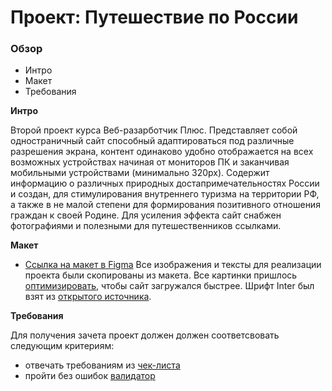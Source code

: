 # Проект: Путешествие по России

### Обзор
* Интро
* Макет
* Требования

**Интро**

Второй проект курса Веб-разарботчик Плюс. Представляет собой одностраничный сайт способный адаптироваться под различные разрешения экрана, контент одинаково удобно отображается на всех возможных устройствах начиная от мониторов ПК и заканчивая мобильными устройствами (минимально 320px).
Содержит информацию о различных природных достапримечательностях России и создан, для стимулирования внутреннего туризма на территории РФ, а также в не малой степени для формирования позитивного отношения граждан к своей Родине. Для усиления эффекта сайт снабжен фотографиями и полезными для путешественников ссылками.

**Макет**

* [Ссылка на макет в Figma](https://www.figma.com/file/5S2WSbEFL6awjVWJ0NWL8Q/Sprint-3_-Russia-_-desktop-mobile?node-id=28503%3A0)
Все изображения и тексты для реализации проекта были скопированы из макета. Все картинки пришлось [оптимизировать](https://tinypng.com/), чтобы сайт загружался быстрее.
Шрифт Inter был взят из [открытого источника](https://rsms.me/inter/).

**Требования**

Для получения зачета проект должен должен соответсвовать следующим критериям:

- отвечать требованиям из [чек-листа](https://code.s3.yandex.net/web-developer/checklists-pdf/web-plus/checklist-2.pdf)
- пройти без ошибок [валидатор](https://validator.w3.org/nu/#file)